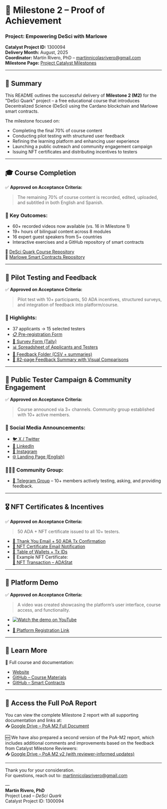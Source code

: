 # 📘 Milestone 2 – Proof of Achievement  
### Project: **Empowering DeSci with Marlowe**  
**Catalyst Project ID:** 1300094  
**Delivery Month:** August, 2025  
**Coordinator:** Martín Rivero, PhD – [martinnicolasrivero@gmail.com](mailto:martinnicolasrivero@gmail.com)  
**Milestone Page:** [Project Catalyst Milestones](https://milestones.projectcatalyst.io/projects/1300094)

---

## 🧩 Summary

This README outlines the successful delivery of **Milestone 2 (M2)** for the "DeSci Quark" project – a free educational course that introduces Decentralized Science (DeSci) using the Cardano blockchain and Marlowe smart contracts.

The milestone focused on:
- Completing the final 70% of course content  
- Conducting pilot testing with structured user feedback  
- Refining the learning platform and enhancing user experience  
- Launching a public outreach and community engagement campaign  
- Issuing NFT certificates and distributing incentives to testers  

---

## 🎓 Course Completion

✅ **Approved on Acceptance Criteria:**  
> The remaining 70% of course content is recorded, edited, uploaded, and subtitled in both English and Spanish.

### 🔹 Key Outcomes:
- 60+ recorded videos now available (vs. 16 in Milestone 1)  
- 19+ hours of bilingual content across 8 modules  
- 16 expert guest speakers from 5+ countries  
- Interactive exercises and a GitHub repository of smart contracts  

📂 [DeSci Quark Course Repository](https://github.com/desciquark/desci-cardano-course)  
📂 [Marlowe Smart Contracts Repository](https://github.com/desciquark/marlowe-smart-contracts)  

---

## 🧪 Pilot Testing and Feedback

✅ **Approved on Acceptance Criteria:**  
> Pilot test with 10+ participants, 50 ADA incentives, structured surveys, and integration of feedback into platform/course.

### 🔹 Highlights:
- 37 applicants → 15 selected testers  
- [📋 Pre-registration Form](https://www.desciquark.com/en/pre-registration)  
- [📝 Survey Form (Tally)](https://tally.so/r/3x70XE)  
- [📊 Spreadsheet of Applicants and Testers](https://docs.google.com/spreadsheets/d/1FVHhtXvm8UEdLW-GfBPON9L__iJ8Pmhk/edit?usp=sharing&ouid=115671773133812567710&rtpof=true&sd=true) 
- [📂 Feedback Folder (CSV + summaries)](https://drive.google.com/drive/u/1/folders/1nstDjygxfqsmjfOdlMJZQFw1b_iv2wAY)  
- [📄 82-page Feedback Summary with Visual Comparisons](https://docs.google.com/document/d/1urhe2hNfRi7rEp9p9-0OZ925Lk873Svj/edit#heading=h.3zzqyfsui770)

---

## 📣 Public Tester Campaign & Community Engagement

✅ **Approved on Acceptance Criteria:**  
> Course announced via 3+ channels. Community group established with 10+ active members.

### 🔹 Social Media Announcements:
- [🐦 X / Twitter](https://x.com/DeSciQuark)  
- [🔗 LinkedIn](https://www.linkedin.com/company/desci-quark/)  
- [📸 Instagram](https://www.instagram.com/desci.quark/)  
- [🌐 Landing Page (English)](https://www.desciquark.com/en/pre-registration)  

### 🧑‍🤝‍🧑 Community Group:
- [💬 Telegram Group](https://t.me/+8o6RX2m67BIzOGQ5) – 10+ members actively testing, asking, and providing feedback.

---

## 🎖️ NFT Certificates & Incentives

✅ **Approved on Acceptance Criteria:**  
> 50 ADA + NFT certificate issued to all 10+ testers.

- [📄 Thank You Email + 50 ADA Tx Confirmation](#)  
- [📄 NFT Certificate Email Notification](#)  
- [📄 Table of Wallets + Tx IDs](#)  
- 🧾 Example NFT Certificate:  
  [🔗 NFT Transaction – ADAStat](https://adastat.net/transactions/55f62744f80159e915175f6b187509e53cb98732a14e4f04e75ac2a08f6b5a4d)

---

## 🎥 Platform Demo

✅ **Approved on Acceptance Criteria:**  
> A video was created showcasing the platform’s user interface, course access, and functionality.

- [![Watch the demo on YouTube](https://img.youtube.com/vi/39Al2qRMUhs/0.jpg)](https://youtu.be/39Al2qRMUhs)
-    
- [🧭 Platform Registration Link](https://course.desciquark.com/register/?ld_register_id=2160)

---

## 🧠 Learn More

📘 Full course and documentation:  
- [Website](https://desciquark.com)  
- [GitHub – Course Materials](https://github.com/desciquark/desci-cardano-course)  
- [GitHub – Smart Contracts](https://github.com/desciquark/marlowe-smart-contracts)

---

## 📄 Access the Full PoA Report

You can view the complete Milestone 2 report with all supporting documentation and links at:  
📥 [Google Drive – PoA M2 Full Document](https://docs.google.com/document/d/1CoAm8hDcsEk4t7c75OZ1BPootaY2f1Tv/edit?usp=sharing&ouid=115671773133812567710&rtpof=true&sd=true)

🆕 We have also prepared a second version of the PoA-M2 report, which includes additional comments and improvements based on the feedback from Catalyst Milestone Reviewers:  
📥 [Google Drive – PoA M2 v2 (with reviewer-informed updates)](https://docs.google.com/document/d/1yrSGOVj3URvIHaFuv8xwHCPWZRGShvD6/edit?usp=sharing&ouid=115671773133812567710&rtpof=true&sd=true)

---

Thank you for your consideration.  
For questions, reach out to: [martinnicolasrivero@gmail.com](mailto:martinnicolasrivero@gmail.com)

—  
**Martín Rivero, PhD**  
Project Lead – *DeSci Quark*  
Catalyst Project ID: 1300094  
